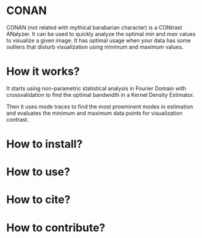 # CONAN

CONAN (not related with mythical barabarian character) is a CONtrast ANalyzer.
It can be used to quickly analyze the optimal *min* and *max* values to 
visualize a given image. It has optimal usage when your data has some outliers
that disturb visualization using minimum and maximum values.

# How it works?

It starts using non-parametric statistical analysis in Fourier Domain
with crossvalidation to find the optimal bandwidth in a Kernel Density 
Estimator.

Then it uses mode traces to find the most proeminent modes in estimation and
evaluates the minimum and maximum data points for visualization contrast.

# How to install?

# How to use?

# How to cite?

# How to contribute?

